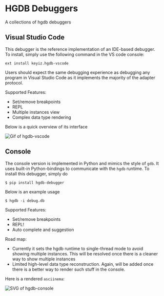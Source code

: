 # HGDB Debuggers
A collections of hgdb debuggers

## Visual Studio Code
This debugger is the reference implementation of an IDE-based debugger.
To install, simply use the following command in the VS code console:

```
ext install keyiz.hgdb-vscode
```

Users should expect the same debugging experience as debugging any program in Visual Studio Code as it implements the majority of the adapter protocol.

Supported Features:
- Set/remove breakpoints
- REPL
- Multiple instances view
- Complex data type rendering

Below is a quick overview of its interface

![Gif of hgdb-vscode](https://rawcdn.githack.com/Kuree/kratos-vscode/d0dc4e40b186297da9a419298459f4dbc2a13224/images/demo.gif)

## Console
The console version is implemented in Python and mimics the style of `gdb`. It uses built-in Python-bindings to communicate with the `hgdb` runtime.
To install this debugger, simply do

```
$ pip install hgdb-debugger
```

Below is an example usage

```
$ hgdb -i debug.db
```

Supported Features:
- Set/remove breakpoints
- REPL!
- Auto complete and suggestion

Road map:
- Currently it sets the hgdb runtime to single-thread mode to avoid showing multiple instances. This will be resolved once there is a cleaner way to show multiple instances
- Limited high-level data type reconstruction. Again, will be added once there is a better way to render such stuff in the console.

Here is a rendered `asciinema`:


![SVG of hgdb-console](https://rawcdn.githack.com/Kuree/files/29a6a3c427b46755be29cb513388112490c89ba5/images/hgdb-console.svg)